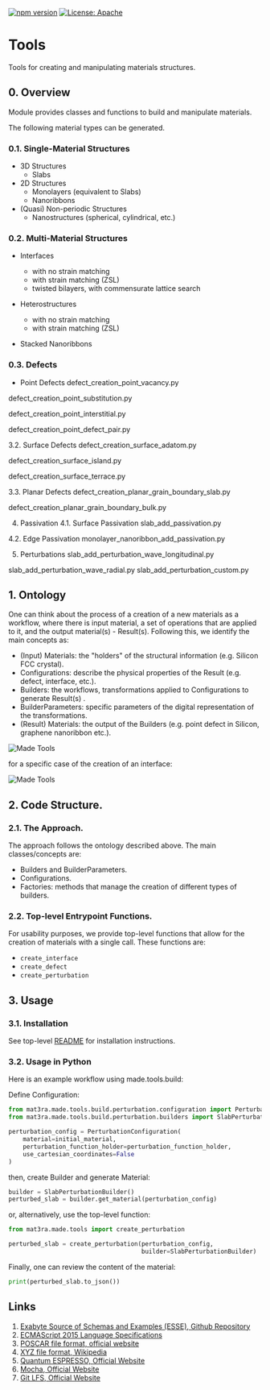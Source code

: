 [![npm version](https://badge.fury.io/js/%40mat3ra%2Fmade.svg)](https://badge.fury.io/js/%40mat3ra%2Fmade)
[![License: Apache](https://img.shields.io/badge/License-Apache-blue.svg)](https://www.apache.org/licenses/LICENSE-2.0)

# Tools

Tools for creating and manipulating materials structures.

## 0. Overview

Module provides classes and functions to build and manipulate materials.

The following material types can be generated.

### 0.1. Single-Material Structures

- 3D Structures
  - Slabs
- 2D Structures
  - Monolayers (equivalent to Slabs)
  - Nanoribbons
- (Quasi) Non-periodic Structures
  - Nanostructures (spherical, cylindrical, etc.)

### 0.2. Multi-Material Structures

- Interfaces
  - with no strain matching
  - with strain matching (ZSL)
  - twisted bilayers, with commensurate lattice search
- Heterostructures
  - with no strain matching
  - with strain matching (ZSL)

- Stacked Nanoribbons

### 0.3. Defects

- Point Defects
defect_creation_point_vacancy.py

defect_creation_point_substitution.py

defect_creation_point_interstitial.py

defect_creation_point_defect_pair.py

3.2. Surface Defects
defect_creation_surface_adatom.py

defect_creation_surface_island.py

defect_creation_surface_terrace.py

3.3. Planar Defects
defect_creation_planar_grain_boundary_slab.py

defect_creation_planar_grain_boundary_bulk.py

4. Passivation
4.1. Surface Passivation
slab_add_passivation.py

4.2. Edge Passivation
monolayer_nanoribbon_add_passivation.py

5. Perturbations
slab_add_perturbation_wave_longitudinal.py

slab_add_perturbation_wave_radial.py
slab_add_perturbation_custom.py


## 1. Ontology

One can think about the process of a creation of a new materials as a workflow, where there is input material, a set of operations that are applied to it, and the output material(s) - Result(s). Following this, we identify the main concepts as:

- (Input) Materials: the "holders" of the structural information (e.g. Silicon FCC crystal).
- Configurations: describe the physical properties of the Result (e.g. defect, interface, etc.).
- Builders: the workflows, transformations applied to Configurations to generate Result(s) .
- BuilderParameters: specific parameters of the digital representation of the transformations.
- (Result) Materials: the output of the Builders (e.g. point defect in Silicon, graphene nanoribbon etc.).

[//]: # (a diagram that explains the relationships between entities)
![Made Tools](images/made-tools.png)

for a specific case of the creation of an interface:

[//]: # (a diagram that explains the relationships for an Interface)
![Made Tools](images/made-tools.png)


## 2. Code Structure.

### 2.1. The Approach.

The approach follows the ontology described above. The main classes/concepts are:

- Builders and BuilderParameters.
- Configurations.
- Factories: methods that manage the creation of different types of builders.


### 2.2. Top-level Entrypoint Functions.

For usability purposes, we provide top-level functions that allow for the creation of materials with a single call. These functions are:

[//]: # (Explain the helper functions and their purpose `create_interface`.)

- `create_interface`
- `create_defect`
- `create_perturbation`



## 3. Usage

### 3.1. Installation

See top-level [README](LINK) for installation instructions.

### 3.2. Usage in Python

Here is an example workflow using made.tools.build:

Define Configuration:

```python
from mat3ra.made.tools.build.perturbation.configuration import PerturbationConfiguration
from mat3ra.made.tools.build.perturbation.builders import SlabPerturbationBuilder

perturbation_config = PerturbationConfiguration(
    material=initial_material,
    perturbation_function_holder=perturbation_function_holder,
    use_cartesian_coordinates=False
)
```

then, create Builder and generate Material:

```python
builder = SlabPerturbationBuilder()
perturbed_slab = builder.get_material(perturbation_config)
```

or, alternatively, use the top-level function:

```python
from mat3ra.made.tools import create_perturbation

perturbed_slab = create_perturbation(perturbation_config, 
                                     builder=SlabPerturbationBuilder)
```

Finally, one can review the content of the material:

```python
print(perturbed_slab.to_json())
```



## Links

1. [Exabyte Source of Schemas and Examples (ESSE), Github Repository](https://github.com/exabyte-io/exabyte-esse)
2. [ECMAScript 2015 Language Specifications](https://www.ecma-international.org/ecma-262/6.0/)
3. [POSCAR file format, official website](https://cms.mpi.univie.ac.at/vasp/guide/node59.html)
4. [XYZ file format, Wikipedia](https://en.wikipedia.org/wiki/XYZ_file_format)
5. [Quantum ESPRESSO, Official Website](https://www.quantum-espresso.org/)
6. [Mocha, Official Website](https://mochajs.org/)
7. [Git LFS, Official Website](https://git-lfs.github.com/)
